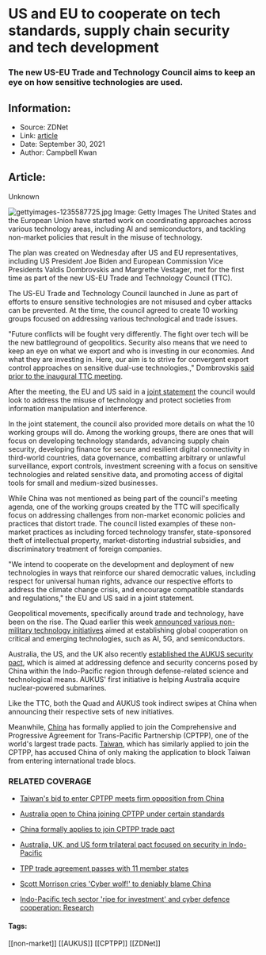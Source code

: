 # US and EU to cooperate on tech standards, supply chain security and tech development
### The new US-EU Trade and Technology Council aims to keep an eye on how sensitive technologies are used.

## Information:
+ Source: ZDNet
+ Link: [article](https://www.zdnet.com/article/us-and-eu-to-cooperate-on-tech-standards-supply-chain-security-and-tackling-non-market-practices/)
+ Date: September 30, 2021
+ Author: Campbell Kwan


## Article:
Unknown

![gettyimages-1235587725.jpg](https://www.zdnet.com/a/img/resize/b43978b89e725fd69aac91b9a9d565ba3619dd47/2021/09/30/63da86f1-9712-488a-bf6b-743c337bc07a/gettyimages-1235587725.jpg?width=1200&fit=bounds&auto=webp)
 Image: Getty Images
 The United States and the European Union have started work on coordinating approaches across various technology areas, including AI and semiconductors, and tackling non-market policies that result in the misuse of technology.

The plan was created on Wednesday after US and EU representatives, including US President Joe Biden and European Commission Vice Presidents Valdis Dombrovskis and Margrethe Vestager, met for the first time as part of the new US-EU Trade and Technology Council (TTC).

The US-EU Trade and Technology Council launched in June as part of efforts to ensure sensitive technologies are not misused and cyber attacks can be prevented. At the time, the council agreed to create 10 working groups focused on addressing various technological and trade issues.

"Future conflicts will be fought very differently. The fight over tech will be the new battleground of geopolitics. Security also means that we need to keep an eye on what we export and who is investing in our economies. And what they are investing in. Here, our aim is to strive for convergent export control approaches on sensitive dual-use technologies.," Dombrovskis [said prior to the inaugural TTC meeting](https://ec.europa.eu/commission/commissioners/2019-2024/dombrovskis/announcements/speech-executive-vice-president-valdis-dombrovskis-johns-hopkins-school-advanced-international_en).

After the meeting, the EU and US said in a [joint statement](https://ustr.gov/about-us/policy-offices/press-office/press-releases/2021/september/us-eu-trade-and-technology-council-inaugural-joint-statement) the council would look to address the misuse of technology and protect societies from information manipulation and interference.

In the joint statement, the council also provided more details on what the 10 working groups will do. Among the working groups, there are ones that will focus on developing technology standards, advancing supply chain security, developing finance for secure and resilient digital connectivity in third-world countries, data governance, combatting arbitrary or unlawful surveillance, export controls, investment screening with a focus on sensitive technologies and related sensitive data, and promoting access of digital tools for small and medium-sized businesses.

While China was not mentioned as being part of the council's meeting agenda, one of the working groups created by the TTC will specifically focus on addressing challenges from non-market economic policies and practices that distort trade. The council listed examples of these non-market practices as including forced technology transfer, state-sponsored theft of intellectual property, market-distorting industrial subsidies, and discriminatory treatment of foreign companies.






"We intend to cooperate on the development and deployment of new technologies in ways that reinforce our shared democratic values, including respect for universal human rights, advance our respective efforts to address the climate change crisis, and encourage compatible standards and regulations," the EU and US said in a joint statement.

Geopolitical movements, specifically around trade and technology, have been on the rise. The Quad earlier this week [announced various non-military technology initiatives](https://www.zdnet.com/article/quad-countries-announce-slew-of-tech-initiatives-including-shared-cyber-standards/) aimed at establishing global cooperation on critical and emerging technologies, such as AI, 5G, and semiconductors.

Australia, the US, and the UK also recently [established the AUKUS security pact](https://www.zdnet.com/article/australia-uk-and-us-form-trilateral-pact-focused-on-security-in-indo-pacific/), which is aimed at addressing defence and security concerns posed by China within the Indo-Pacific region through defense-related science and technological means. AUKUS' first initiative is helping Australia acquire nuclear-powered submarines.

Like the TTC, both the Quad and AUKUS took indirect swipes at China when announcing their respective sets of new initiatives.

Meanwhile, [China](https://www.zdnet.com/article/china-formally-applies-to-join-cptpp-trade-pact/) has formally applied to join the Comprehensive and Progressive Agreement for Trans-Pacific Partnership (CPTPP), one of the world's largest trade pacts. [Taiwan](https://www.zdnet.com/article/taiwans-bid-to-enter-cptpp-meets-firm-opposition-from-china/), which has similarly applied to join the CPTPP, has accused China of only making the application to block Taiwan from entering international trade blocs.

### RELATED COVERAGE

* [Taiwan's bid to enter CPTPP meets firm opposition from China](https://www.zdnet.com/article/taiwans-bid-to-enter-cptpp-meets-firm-opposition-from-china/)  

* [Australia open to China joining CPTPP under certain standards](https://www.zdnet.com/article/australias-trade-minister-says-vaccinated-australians-can-travel-overseas-by-christmas/)
* [China formally applies to join CPTPP trade pact](https://www.zdnet.com/article/china-formally-applies-to-join-cptpp-trade-pact/)  

* [Australia, UK, and US form trilateral pact focused on security in Indo-Pacific](https://www.zdnet.com/article/australia-uk-and-us-form-trilateral-pact-focused-on-security-in-indo-pacific/)
* [TPP trade agreement passes with 11 member states](https://www.zdnet.com/article/tpp-trade-agreement-passes-with-11-member-states/)  

* [Scott Morrison cries 'Cyber wolf!' to deniably blame China](https://www.zdnet.com/article/scott-morrison-cries-cyber-wolf-to-deniably-blame-china/)
* [Indo-Pacific tech sector 'ripe for investment' and cyber defence cooperation: Research](https://www.zdnet.com/article/indo-pacific-tech-sector-ripe-for-investment-and-cyber-defence-cooperation-research/)





#### Tags:
[[non-market]] [[AUKUS]] [[CPTPP]] [[ZDNet]]
